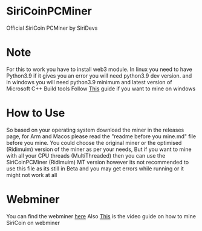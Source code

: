 # SiriCoinPCMiner
Official SiriCoin PCMiner by SiriDevs

# Note
For this to work you have to install web3 module. In linux you need to have Python3.9 if it gives you an error you will need python3.9 dev version. and in windows you will need python3.9 minimum and latest version of Microsoft C++ Build tools Follow [This](https://docs.siricoin.tech/how-to-mine-siri-using-pcminer) guide if you want to mine on windows

# How to Use
So based on your operating system download the miner in the releases page, for Arm and Macos please read the "readme before you mine.md" file before you mine. You could choose the original miner or the optimised (Ridimuim) version of the miner as per your needs, But if you want to mine with all your CPU threads (MultiThreaded) then you can use the SiriCoinPCMiner (Ridimuim) MT version however its not recommended to use this file as its still in Beta and you may get errors while running or it might not work at all

# Webminer
You can find the webminer [here](https://siricoin.tech/#webminer)
Also [This](https://youtu.be/ZQ0OoXzo_x0) is the video guide on how to mine SiriCoin on webminer
